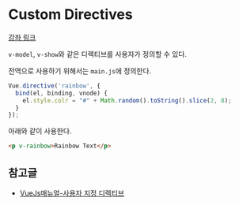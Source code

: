 # Custom Directives
[강좌 링크](https://www.youtube.com/watch?v=btDfVBPYI-U&index=32&list=PL4cUxeGkcC9gQcYgjhBoeQH7wiAyZNrYa)

`v-model`, `v-show`와 같은 디렉티브를 사용자가 정의할 수 있다.

전역으로 사용하기 위해서는 `main.js`에 정의한다.
```javascript
Vue.directive('rainbow', {
  bind(el, binding, vnode) {
    el.style.colr = "#" + Math.random().toString().slice(2, 8);
  }
});
```

아래와 같이 사용한다.
```html
<p v-rainbow>Rainbow Text</p>
```


## 참고글
- [VueJs매뉴얼-사용자 지정 디렉티브](https://kr.vuejs.org/v2/guide/custom-directive.html)
